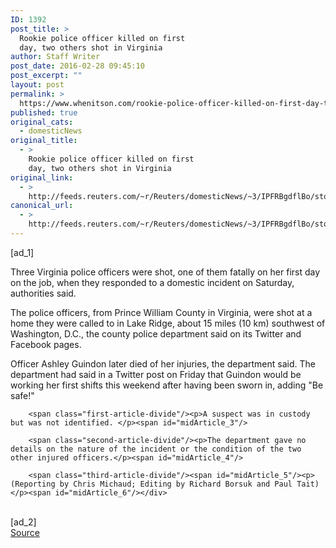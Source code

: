 ```yaml
---
ID: 1392
post_title: >
  Rookie police officer killed on first
  day, two others shot in Virginia
author: Staff Writer
post_date: 2016-02-28 09:45:10
post_excerpt: ""
layout: post
permalink: >
  https://www.whenitson.com/rookie-police-officer-killed-on-first-day-two-others-shot-in-virginia/
published: true
original_cats:
  - domesticNews
original_title:
  - >
    Rookie police officer killed on first
    day, two others shot in Virginia
original_link:
  - >
    http://feeds.reuters.com/~r/Reuters/domesticNews/~3/IPFRBgdflBo/story01.htm
canonical_url:
  - >
    http://feeds.reuters.com/~r/Reuters/domesticNews/~3/IPFRBgdflBo/story01.htm
---
```

 [ad_1]
<br><div id="articleText">
<span id="midArticle_start"/>

<span class="focusParagraph" readability="6"><p><span class="articleLocatio&lt;/span&gt;n">Three Virginia police officers were shot, one of them fatally on her first day on the job, when they responded to a domestic incident on Saturday, authorities said.</span></p></span><span id="midArticle_0"/><p>The police officers, from Prince William County in Virginia, were shot at a home they were called to in Lake Ridge, about 15 miles (10 km) southwest of Washington, D.C., the county police department said on its Twitter and Facebook pages. </p><span id="midArticle_1"/><p>Officer Ashley Guindon later died of her injuries, the department said. The department had said in a Twitter post on Friday that Guindon would be working her first shifts this weekend after having been sworn in, adding "Be safe!"</p><span id="midArticle_2"/>
        
        <span class="first-article-divide"/><p>A suspect was in custody but was not identified. </p><span id="midArticle_3"/>
        
        <span class="second-article-divide"/><p>The department gave no details on the nature of the incident or the condition of the two other injured officers.</p><span id="midArticle_4"/>
        
        <span class="third-article-divide"/><span id="midArticle_5"/><p> (Reporting by Chris Michaud; Editing by Richard Borsuk and Paul Tait)</p><span id="midArticle_6"/></div>
<br>[ad_2]
<br><a href="http://feeds.reuters.com/~r/Reuters/domesticNews/~3/IPFRBgdflBo/story01.htm">Source </a>